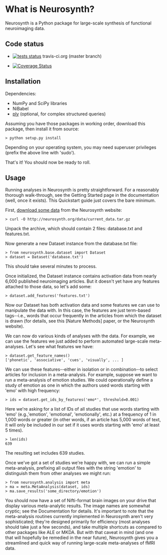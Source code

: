 
# What is Neurosynth?

Neurosynth is a Python package for large-scale synthesis of functional neuroimaging data.

## Code status

* [![tests status](https://secure.travis-ci.org/NeuroSynth/Neurosynth.png?branch=master)](https://travis-ci.org/NeuroSynth/Neurosynth) travis-ci.org (master branch)

* [![Coverage Status](https://coveralls.io/repos/NeuroSynth/Neurosynth/badge.png?branch=master)](https://coveralls.io/r/NeuroSynth/Neurosynth)

## Installation

Dependencies:

* NumPy and SciPy libraries
* NiBabel
* [ply](http://www.dabeaz.com/ply/) (optional, for complex structured queries)

Assuming you have those packages in working order, download this package, then install it from source:

	> python setup.py install

Depending on your operating system, you may need superuser privileges (prefix the above line with 'sudo').

That's it! You should now be ready to roll.


## Usage

Running analyses in Neurosynth is pretty straightforward. For a reasonably thorough walk-through, see the Getting Started page in the documentation (well, once it exists). This Quickstart guide just covers the bare minimum.

First, [download some data](http://neurosynth.org/data/current_data.tar.gz) from the Neurosynth website:

	> curl -O http://neurosynth.org/data/current_data.tar.gz

Unpack the archive, which should contain 2 files: database.txt and features.txt.

Now generate a new Dataset instance from the database.txt file:

	> from neurosynth.base.dataset import Dataset
	> dataset = Dataset('database.txt')

This should take several minutes to process.

Once initialized, the Dataset instance contains activation data from nearly 6,000 published neuroimaging articles. But it doesn't yet have any features attached to those data, so let's add some:

	> dataset.add_features('features.txt')

Now our Dataset has both activation data and some features we can use to manipulate the data with. In this case, the features are just term-based tags--i.e., words that occur frequently in the articles from which the dataset is drawn (for details, see this [Nature Methods] paper, or the Neurosynth website).

We can now do various kinds of analyses with the data. For example, we can use the features we just added to perform automated large-scale meta-analyses. Let's see what features we have:

	> dataset.get_feature_names()
	['phonetic', 'associative', 'cues', 'visually', ... ]

We can use these features--either in isolation or in combination--to select articles for inclusion in a meta-analysis. For example, suppose we want to run a meta-analysis of emotion studies. We could operationally define a study of emotion as one in which the authors used words starting with 'emo' with high frequency:

	> ids = dataset.get_ids_by_features('emo*', threshold=0.001)

Here we're asking for a list of IDs of all studies that use words starting with 'emo' (e.g.,'emotion', 'emotional', 'emotionally', etc.) at a frequency of 1 in 1,000 words or greater (in other words, if an article has 5,000 words of text, it will only be included in our set if it uses words starting with 'emo' at least 5 times).

	> len(ids)
	639

The resulting set includes 639 studies.

Once we've got a set of studies we're happy with, we can run a simple meta-analysis, prefixing all output files with the string 'emotion' to distinguish them from other analyses we might run:

	> from neurosynth.analysis import meta
	> ma = meta.MetaAnalysis(dataset, ids)
	> ma.save_results('some_directory/emotion')

You should now have a set of Nifti-format brain images on your drive that display various meta-analytic results. The image names are somewhat cryptic; see the Documentation for details. It's important to note that the meta-analysis routines currently implemented in Neurosynth aren't very sophisticated; they're designed primarily for efficiency (most analyses should take just a few seconds), and take multiple shortcuts as compared to other packages like ALE or MKDA. But with that caveat in mind (and one that will hopefully be remedied in the near future), Neurosynth gives you a streamlined and quick way of running large-scale meta-analyses of fMRI data.
